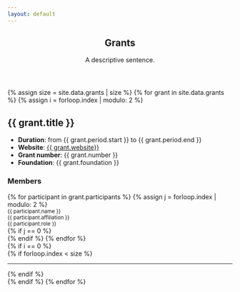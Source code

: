 ```yaml
---
layout: default
---
```


<!-- Main -->
<article id="main">
  <style type="text/css">
    .grant+.grant {
      border-left: 1px solid #dee2e6;
    }
  </style>

<header class="major container" markdown="1">

## Grants
A descriptive sentence.

</header>

<section class="wrapper style4 container">

<div class="row">
{% assign size = site.data.grants | size %}
{% for grant in site.data.grants %}
{% assign i = forloop.index | modulo: 2 %}
<div class="grant 6u">
<h2>{{ grant.title }}</h2>
<ul>
<li><strong>Duration</strong>: from {{ grant.period.start }} to {{ grant.period.end }}</li>
<li><strong>Website</strong>: <a href="{{ grant.website }}" title="">{{ grant.website}}</a></li>
<li><strong>Grant number</strong>: {{ grant.number }}</li>
<li><strong>Foundation</strong>: {{ grant.foundation }}</li>
</ul>
<h3>Members</h3>
<div class="row">
{% for participant in grant.participants %}
{% assign j = forloop.index | modulo: 2 %}
<div class="6u">
<div class="row">
<div class="1u"><small><span class="icon fa-user"></span></small></div>
<div class="10u"><small>{{ participant.name }}</small></div>
<div class="1u"><small><span class="icon fa-university"></span></small></div>
<div class="10u"><small>{{ participant.affiliation }}</small></div>
<div class="1u"><small><span class="icon fa-university"></span></small></div>
<div class="10u"><small>{{ participant.role }}</small></div>
</div>
</div>
{% if j == 0 %}</div><div class="row">{% endif %}
{% endfor %}
</div>
</div>
{% if i == 0 %}
</div>{% if forloop.index < size %}<hr>{% endif %}<div class="row">
{% endif %}
{% endfor %}
</div>

</section>

</article>
